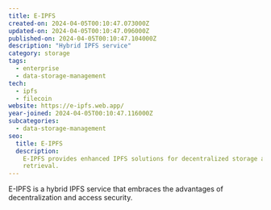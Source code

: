```yaml
---
title: E-IPFS
created-on: 2024-04-05T00:10:47.073000Z
updated-on: 2024-04-05T00:10:47.096000Z
published-on: 2024-04-05T00:10:47.104000Z
description: "Hybrid IPFS service"
category: storage
tags:
  - enterprise
  - data-storage-management
tech:
  - ipfs
  - filecoin
website: https://e-ipfs.web.app/
year-joined: 2024-04-05T00:10:47.116000Z
subcategories:
  - data-storage-management
seo:
  title: E-IPFS
  description:
    E-IPFS provides enhanced IPFS solutions for decentralized storage and
    retrieval.
---
```


E-IPFS is a hybrid IPFS service that embraces the advantages of decentralization and access security.
